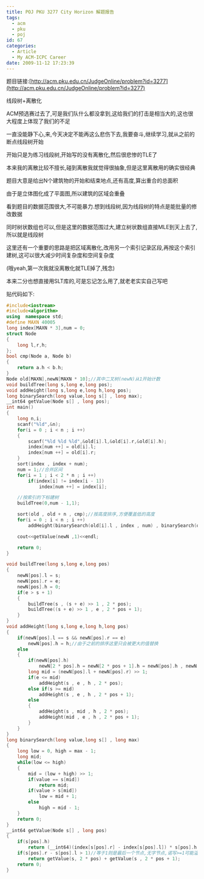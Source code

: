 ```yaml
---
title: POJ PKU 3277 City Horizon 解题报告
tags:
  - acm
  - pku
  - poj
id: 67
categories:
  - Article
  - My ACM-ICPC Career
date: 2009-11-12 17:23:39
---
```


题目链接:[http://acm.pku.edu.cn/JudgeOnline/problem?id=3277](http://acm.pku.edu.cn/JudgeOnline/problem?id=3277)

线段树+离散化

ACM预选赛过去了,可是我们队什么都没拿到,这给我们的打击是相当大的,这也很大程度上体现了我们的不足

一直没能静下心,来,今天决定不能再这么悲伤下去,我要奋斗,继续学习,就从之前的断点线段树开始

开始只是为练习线段树,开始写的没有离散化,然后很悲惨的TLE了

本来我的离散比较不擅长,碰到离散我就觉得很抽象,但是这里离散用的确实很经典

题目大意是给出N个建筑物的开始和结束地点,还有高度,算出重合的总面积

由于是立体图化成了平面图,所以建筑的区域会重叠

看到题目的数据范围很大,不可能暴力.想到线段树,因为线段树的特点是能批量的修改数据

同时树状数组也可以,但是这里的数据范围过大,建立树状数组直接MLE到天上去了,所以就是线段树



这里还有一个重要的思路是把区域离散化,改用另一个索引记录区段,再按这个索引建树,这可以很大减少时间复杂度和空间复杂度

(哦yeah,第一次我就没离散化就TLE掉了,残念)

本来二分也想直接用SLT库的,可是忘记怎么用了,就老老实实自己写吧

贴代码如下:

```cpp
#include<iostream>
#include<algorithm>
using  namespace std;
#define MAXN 40005
long index[MAXN * 3],num = 0;
struct Node
{
    long l,r,h;
};
bool cmp(Node a, Node b)
{
    return a.h < b.h;
}
Node old[MAXN],newN[MAXN * 10];//其中二叉树(newN)从1开始计数
void buildTree(long s,long e,long pos);
void addHeight(long s,long e,long h,long pos);
long binarySearch(long value,long s[] , long max);
__int64 getValue(Node s[] , long pos);
int main()
{
    long n,i;
    scanf("%ld",&n);
    for(i = 0 ; i < n ; i ++)
    {
        scanf("%ld %ld %ld",&old[i].l,&old[i].r,&old[i].h);
        index[num ++] = old[i].l;
        index[num ++] = old[i].r;
    }
    sort(index , index + num);
    num = 1;//合并区间
    for(i = 1 ; i < 2 * n ; i ++)
        if(index[i] != index[i - 1])
            index[num ++] = index[i];

    //按索引的下标建树
    buildTree(0,num - 1,1);

    sort(old , old + n , cmp);//按高度排序,方便覆盖低的高度
    for(i = 0 ; i < n ; i ++)
        addHeight(binarySearch(old[i].l , index , num) , binarySearch(old[i].r , index , num) , old[i].h , 1);

    cout<<getValue(newN ,1)<<endl;

    return 0;
}

void buildTree(long s,long e,long pos)
{
    newN[pos].l = s;
    newN[pos].r = e;
    newN[pos].h = 0;
    if(e > s + 1)
    {
        buildTree(s , (s + e) >> 1 , 2 * pos);
        buildTree((s + e) >> 1 , e , 2 * pos + 1);
    }
}
void addHeight(long s,long e,long h,long pos)
{
    if(newN[pos].l == s && newN[pos].r == e)
        newN[pos].h = h;//由于之前的排序这里只会被更大的值替换
    else
    {
        if(newN[pos].h)
            newN[2 * pos].h = newN[2 * pos + 1].h = newN[pos].h , newN[pos].h = 0;//同上
        long mid = (newN[pos].l + newN[pos].r) >> 1;
        if(e <= mid)
            addHeight(s , e , h , 2 * pos);
        else if(s >= mid)
            addHeight(s , e , h , 2 * pos + 1);
        else
        {
            addHeight(s , mid , h , 2 * pos);
            addHeight(mid , e , h , 2 * pos + 1);
        }
    }
}
long binarySearch(long value,long s[] , long max)
{
    long low = 0, high = max - 1;
    long mid;
    while(low <= high)
    {
        mid = (low + high) >> 1;
        if(value == s[mid])
            return mid;
        if(value > s[mid])
            low = mid + 1;
        else
            high = mid - 1;
    }
    return 0;
}
__int64 getValue(Node s[] , long pos)
{
    if(s[pos].h)
        return (__int64)(index[s[pos].r] - index[s[pos].l]) * s[pos].h;
    if(s[pos].r - s[pos].l > 1)//等于1则是最后一个节点,无字节点,诺写>=1可能溢出
        return getValue(s, 2 * pos) + getValue(s , 2 * pos + 1);
    return 0;
}
```